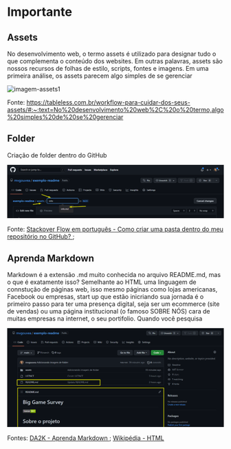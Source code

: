 # Importante

## Assets
No desenvolvimento web, o termo assets é utilizado para designar tudo o que complementa o conteúdo dos websites. Em outras palavras, assets são nossos recursos de folhas de estilo, scripts, fontes e imagens. Em uma primeira análise, os assets parecem algo simples de se gerenciar

![imagem-assets1](https://i2.wp.com/www.crieseusjogos.com.br/wp-content/uploads/2022/05/3-8.png?resize=400%2C225&ssl=1)

Fonte: https://tableless.com.br/workflow-para-cuidar-dos-seus-assets/#:~:text=No%20desenvolvimento%20web%2C%20o%20termo,algo%20simples%20de%20se%20gerenciar

## Folder
Criação de folder dentro do GitHub

![Folder](https://github.com/mvgouvea/exemplo-readme/blob/main/assets/image/folder1.png)

Fonte: 
<a href="https://pt.stackoverflow.com/questions/437043/como-criar-uma-pasta-dentro-do-meu-reposit%C3%B3rio-no-github">Stackover Flow em português - Como criar uma pasta dentro do meu repositório no GitHub? </a> ;


## Aprenda Markdown

Markdown é a extensão .md muito conhecida no arquivo README.md, mas o que é exatamente isso? Semelhante ao HTML uma linguagem de connstução de páginas web, isso mesmo páginas como lojas americanas, Facebook ou empresas, start up que estão inicriando sua jornada é o primeiro passo para ter uma presença digital, seja ser um ecommerce (site de vendas) ou uma página institucional (o famoso SOBRE NÓS) cara de muitas empresas na internet, o seu portifolio. Quando você pesquisa

![markdown1](https://github.com/mvgouvea/exemplo-readme/blob/main/assets/image/markdown1.png)

Fontes: 
<a href="https://blog.da2k.com.br/2015/02/08/aprenda-markdown/">DA2K - Aprenda Markdown </a> ;
<a href="https://pt.wikipedia.org/wiki/HTML">Wikipédia - HTML</a>
